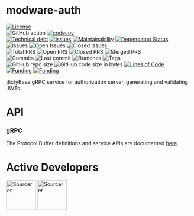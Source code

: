 # modware-auth

[![License](https://img.shields.io/badge/License-BSD%202--Clause-blue.svg)](LICENSE)  
![GitHub action](https://github.com/dictyBase/modware-auth/workflows/Test%20coverage/badge.svg)
[![codecov](https://codecov.io/gh/dictyBase/modware-auth/branch/develop/graph/badge.svg)](https://codecov.io/gh/dictyBase/modware-auth)  
[![Technical debt](https://badgen.net/codeclimate/tech-debt/dictyBase/modware-auth)](https://codeclimate.com/github/dictyBase/modware-auth/trends/technical_debt)
[![Issues](https://badgen.net/codeclimate/issues/dictyBase/modware-auth)](https://codeclimate.com/github/dictyBase/modware-auth/issues)
[![Maintainability](https://api.codeclimate.com/v1/badges/21ed283a6186cfa3d003/maintainability)](https://codeclimate.com/github/dictyBase/modware-auth/maintainability)
[![Dependabot Status](https://api.dependabot.com/badges/status?host=github&repo=dictyBase/modware-auth)](https://dependabot.com)  
![Issues](https://badgen.net/github/issues/dictyBase/modware-auth)
![Open Issues](https://badgen.net/github/open-issues/dictyBase/modware-auth)
![Closed Issues](https://badgen.net/github/closed-issues/dictyBase/modware-auth)  
![Total PRS](https://badgen.net/github/prs/dictyBase/modware-auth)
![Open PRS](https://badgen.net/github/open-prs/dictyBase/modware-auth)
![Closed PRS](https://badgen.net/github/closed-prs/dictyBase/modware-auth)
![Merged PRS](https://badgen.net/github/merged-prs/dictyBase/modware-auth)  
![Commits](https://badgen.net/github/commits/dictyBase/modware-auth/develop)
![Last commit](https://badgen.net/github/last-commit/dictyBase/modware-auth/develop)
![Branches](https://badgen.net/github/branches/dictyBase/modware-auth)
![Tags](https://badgen.net/github/tags/dictyBase/modware-auth/?color=cyan)  
![GitHub repo size](https://img.shields.io/github/repo-size/dictyBase/modware-auth?style=plastic)
![GitHub code size in bytes](https://img.shields.io/github/languages/code-size/dictyBase/modware-auth?style=plastic)
[![Lines of Code](https://badgen.net/codeclimate/loc/dictyBase/modware-auth)](https://codeclimate.com/github/dictyBase/modware-auth/code)  
[![Funding](https://badgen.net/badge/NIGMS/Rex%20L%20Chisholm,dictyBase/yellow?list=|)](https://projectreporter.nih.gov/project_info_description.cfm?aid=9476993)
[![Funding](https://badgen.net/badge/NIGMS/Rex%20L%20Chisholm,DSC/yellow?list=|)](https://projectreporter.nih.gov/project_info_description.cfm?aid=9438930)

dictyBase gRPC service for authorization server, generating and validating JWTs

# API

### gRPC

The Protocol Buffer definitions and service APIs are documented
[here](https://github.com/dictyBase/dictybaseapis/blob/master/dictybase/auth/auth.proto).

# Active Developers

<a href="https://sourcerer.io/cybersiddhu"><img src="https://sourcerer.io/assets/avatar/cybersiddhu" height="80px" alt="Sourcerer"></a>
<a href="https://sourcerer.io/wildlifehexagon"><img src="https://sourcerer.io/assets/avatar/wildlifehexagon" height="80px" alt="Sourcerer"></a>
